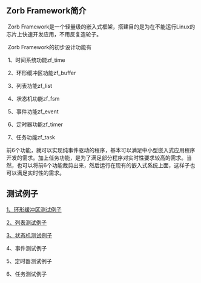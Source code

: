 ## Zorb Framework简介
​	Zorb Framework是一个轻量级的嵌入式框架，搭建目的是为在不能运行Linux的芯片上快速开发应用，不用反复造轮子。

​	Zorb Framework的初步设计功能有

​	1、时间系统功能zf_time

​	2、环形缓冲区功能zf_buffer

​	3、列表功能zf_list

​	4、状态机功能zf_fsm

​	5、事件功能zf_event

​	6、定时器功能zf_timer

​	7、任务功能zf_task

​	前6个功能，就可以实现纯事件驱动的程序，基本可以满足中小型嵌入式应用程序开发的需求。加上任务功能，是为了满足部分程序对实时性要求较高的需求。当然，也可以将前6个功能裁剪出来，然后运行在现有的嵌入式系统上面，这样子也可以满足实时性的需求。

## 测试例子

[1、环形缓冲区测试例子](https://www.cnblogs.com/54zorb/p/9278680.html)

[2、列表测试例子](https://www.cnblogs.com/54zorb/p/9279805.html)

[3、状态机测试例子](https://www.cnblogs.com/54zorb/p/9285805.html)

4、事件测试例子

5、定时器测试例子

6、任务测试例子

